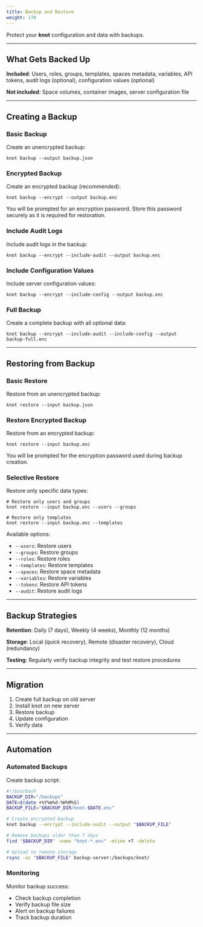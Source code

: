 ```yaml
---
title: Backup and Restore
weight: 170
---
```


Protect your **knot** configuration and data with backups.

---

## What Gets Backed Up

**Included**: Users, roles, groups, templates, spaces metadata, variables, API tokens, audit logs (optional), configuration values (optional)

**Not included**: Space volumes, container images, server configuration file

---

## Creating a Backup

### Basic Backup

Create an unencrypted backup:

```shell
knot backup --output backup.json
```

### Encrypted Backup

Create an encrypted backup (recommended):

```shell
knot backup --encrypt --output backup.enc
```

You will be prompted for an encryption password. Store this password securely as it is required for restoration.

### Include Audit Logs

Include audit logs in the backup:

```shell
knot backup --encrypt --include-audit --output backup.enc
```

### Include Configuration Values

Include server configuration values:

```shell
knot backup --encrypt --include-config --output backup.enc
```

### Full Backup

Create a complete backup with all optional data:

```shell
knot backup --encrypt --include-audit --include-config --output backup-full.enc
```

---

## Restoring from Backup

### Basic Restore

Restore from an unencrypted backup:

```shell
knot restore --input backup.json
```

### Restore Encrypted Backup

Restore from an encrypted backup:

```shell
knot restore --input backup.enc
```

You will be prompted for the encryption password used during backup creation.

### Selective Restore

Restore only specific data types:

```shell
# Restore only users and groups
knot restore --input backup.enc --users --groups

# Restore only templates
knot restore --input backup.enc --templates
```

Available options:
- `--users`: Restore users
- `--groups`: Restore groups
- `--roles`: Restore roles
- `--templates`: Restore templates
- `--spaces`: Restore space metadata
- `--variables`: Restore variables
- `--tokens`: Restore API tokens
- `--audit`: Restore audit logs

---

## Backup Strategies

**Retention**: Daily (7 days), Weekly (4 weeks), Monthly (12 months)

**Storage**: Local (quick recovery), Remote (disaster recovery), Cloud (redundancy)

**Testing**: Regularly verify backup integrity and test restore procedures



---

## Migration

1. Create full backup on old server
2. Install knot on new server
3. Restore backup
4. Update configuration
5. Verify data

---

## Automation

### Automated Backups

Create backup script:

```bash
#!/bin/bash
BACKUP_DIR="/backups"
DATE=$(date +%Y%m%d-%H%M%S)
BACKUP_FILE="$BACKUP_DIR/knot-$DATE.enc"

# Create encrypted backup
knot backup --encrypt --include-audit --output "$BACKUP_FILE"

# Remove backups older than 7 days
find "$BACKUP_DIR" -name "knot-*.enc" -mtime +7 -delete

# Upload to remote storage
rsync -az "$BACKUP_FILE" backup-server:/backups/knot/
```

### Monitoring

Monitor backup success:
- Check backup completion
- Verify backup file size
- Alert on backup failures
- Track backup duration


